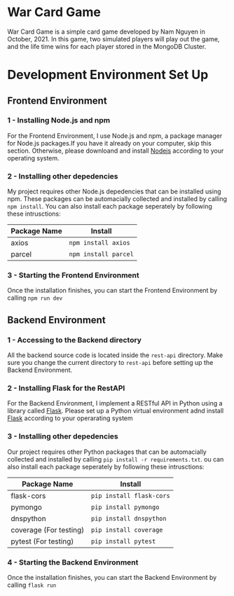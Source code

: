 # War Card Game

War Card Game is a simple card game developed by Nam Nguyen in October, 2021. In this game, two simulated players will play out the game, and the life time wins for each player stored in the MongoDB Cluster. 

# Development Environment Set Up

## Frontend Environment

### 1 - Installing Node.js and npm

For the Frontend Environment, I use Node.js and npm, a package manager for Node.js packages.If you have it already on your computer, skip this section. Otherwise, please downloand and install [Nodejs](https://nodejs.org/en/download/) according to your operating system.

### 2 - Installing other depedencies

My project requires other Node.js depedencies that can be installed using npm. These packages can be automacially collected and installed by calling `npm install`. You can also install each package seperately by following these intrusctions:

| Package Name | Install |
| --- | --- |
|axios| `npm install axios`|
|parcel| `npm install parcel`|

### 3 - Starting the Frontend Environment

Once the installation finishes, you can start the Frontend Environment by calling `npm run dev`

## Backend Environment

### 1 - Accessing to the Backend directory

All the backend source code is located inside the `rest-api` directory. Make sure you change the current directory to `rest-api` before setting up the Backend Environment.

### 2 - Installing Flask for the RestAPI

For the Backend Environment, I implement a RESTful API in Python using a library called [Flask](https://flask.palletsprojects.com/en/1.1.x/). Please set up a Python virtual environment adnd install [Flask](https://flask.palletsprojects.com/en/1.1.x/installation/) according to your operarating system

### 3 - Installing other depedencies

Our project requires other Python packages that can be automacially collected and installed by calling `pip install -r requirements.txt`. ou can also install each package seperately by following these intrusctions:

| Package Name | Install |
| --- | --- |
|flask-cors| `pip install flask-cors`|
|pymongo| `pip install pymongo`|
|dnspython|`pip install dnspython`|
|coverage (For testing)|`pip install coverage`|
|pytest (For testing)|`pip install pytest`|

### 4 - Starting the Backend Environment
Once the installation finishes, you can start the Backend Environment by calling `flask run`
 
